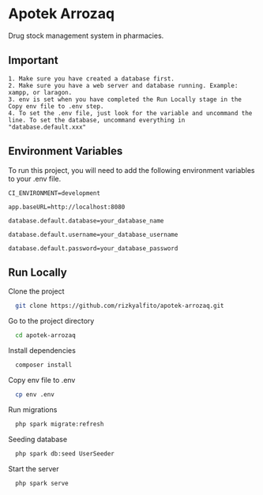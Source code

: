 
# Apotek Arrozaq

Drug stock management system in pharmacies.


## Important

    1. Make sure you have created a database first.
    2. Make sure you have a web server and database running. Example: xampp, or laragon.
    3. env is set when you have completed the Run Locally stage in the Copy env file to .env step.
    4. To set the .env file, just look for the variable and uncommand the line. To set the database, uncommand everything in "database.default.xxx"
## Environment Variables

To run this project, you will need to add the following environment variables to your .env file.

`CI_ENVIRONMENT=development`

`app.baseURL=http://localhost:8080`

`database.default.database=your_database_name`

`database.default.username=your_database_username`

`database.default.password=your_database_password`


## Run Locally

Clone the project

```bash
  git clone https://github.com/rizkyalfito/apotek-arrozaq.git
```

Go to the project directory

```bash
  cd apotek-arrozaq
```

Install dependencies

```bash
  composer install
```

Copy env file to .env

```bash
  cp env .env
```

Run migrations

```bash
  php spark migrate:refresh
```

Seeding database

```bash
  php spark db:seed UserSeeder
```

Start the server

```bash
  php spark serve
```

